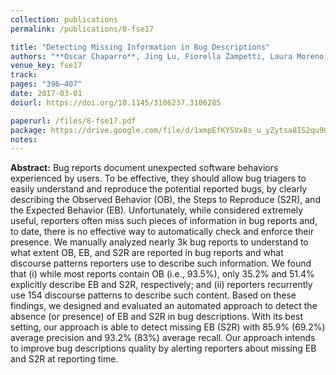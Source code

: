 ```yaml
---
collection: publications
permalink: /publications/8-fse17

title: "Detecting Missing Information in Bug Descriptions"
authors: "**Oscar Chaparro**, Jing Lu, Fiorella Zampetti, Laura Moreno, Massimiliano Di Penta, Andrian Marcus, Gabriele Bavota, and Vincent Ng"
venue_key: fse17
track: 
pages: "396–407"
date: 2017-03-01
doiurl: https://doi.org/10.1145/3106237.3106285

paperurl: /files/8-fse17.pdf
package: https://drive.google.com/file/d/1xmpEfKYSVx8s_u_yZytsa8IS2qu9GE7S/view?usp=sharing
notes:
---
```


**Abstract:** Bug reports document unexpected software behaviors experienced by users. To be effective, they should allow bug triagers to easily understand and reproduce the potential reported bugs, by clearly describing the Observed Behavior (OB), the Steps to Reproduce (S2R), and the Expected Behavior (EB). Unfortunately, while considered extremely useful, reporters often miss such pieces of information in bug reports and, to date, there is no effective way to automatically check and enforce their presence. We manually analyzed nearly 3k bug reports to understand to what extent OB, EB, and S2R are reported in bug reports and what discourse patterns reporters use to describe such information. We found that (i) while most reports contain OB (i.e., 93.5%), only 35.2% and 51.4% explicitly describe EB and S2R, respectively; and (ii) reporters recurrently use 154 discourse patterns to describe such content. Based on these findings, we designed and evaluated an automated approach to detect the absence (or presence) of EB and S2R in bug descriptions. With its best setting, our approach is able to detect missing EB (S2R) with 85.9% (69.2%) average precision and 93.2% (83%) average recall. Our approach intends to improve bug descriptions quality by alerting reporters about missing EB and S2R at reporting time.